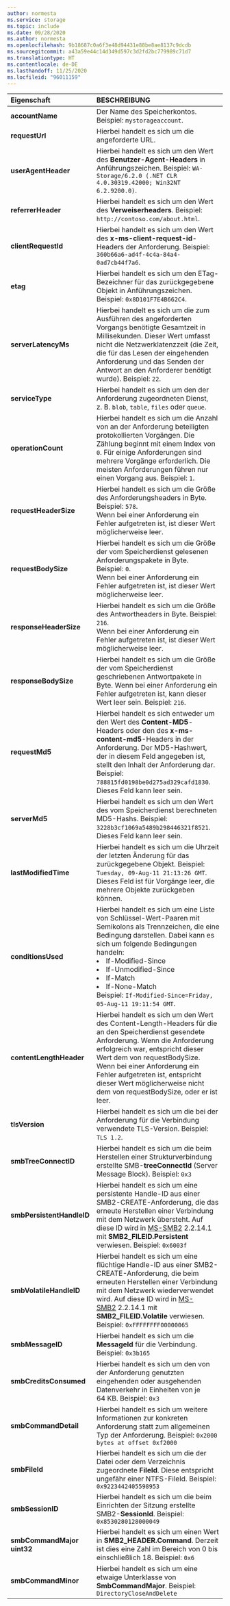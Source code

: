 ```yaml
---
author: normesta
ms.service: storage
ms.topic: include
ms.date: 09/28/2020
ms.author: normesta
ms.openlocfilehash: 9b18687c0a6f3e48d94431e88be8ae8137c9dcdb
ms.sourcegitcommit: a43a59e44c14d349d597c3d2fd2bc779989c71d7
ms.translationtype: HT
ms.contentlocale: de-DE
ms.lasthandoff: 11/25/2020
ms.locfileid: "96011159"
---
```

| Eigenschaft | BESCHREIBUNG |
|:--- |:---|
|**accountName** | Der Name des Speicherkontos. Beispiel: `mystorageaccount`.  |
|**requestUrl** | Hierbei handelt es sich um die angeforderte URL. |
|**userAgentHeader** | Hierbei handelt es sich um den Wert des **Benutzer-Agent-Headers** in Anführungszeichen. Beispiel: `WA-Storage/6.2.0 (.NET CLR 4.0.30319.42000; Win32NT 6.2.9200.0)`.|
|**referrerHeader** | Hierbei handelt es sich um den Wert des **Verweiserheaders**. Beispiel: `http://contoso.com/about.html`.|
|**clientRequestId** | Hierbei handelt es sich um den Wert des **x-ms-client-request-id**-Headers der Anforderung. Beispiel: `360b66a6-ad4f-4c4a-84a4-0ad7cb44f7a6`. |
|**etag** | Hierbei handelt es sich um den ETag-Bezeichner für das zurückgegebene Objekt in Anführungszeichen. Beispiel: `0x8D101F7E4B662C4`.  |
|**serverLatencyMs** | Hierbei handelt es sich um die zum Ausführen des angeforderten Vorgangs benötigte Gesamtzeit in Millisekunden. Dieser Wert umfasst nicht die Netzwerklatenzzeit (die Zeit, die für das Lesen der eingehenden Anforderung und das Senden der Antwort an den Anforderer benötigt wurde). Beispiel: `22`. |
|**serviceType** | Hierbei handelt es sich um den der Anforderung zugeordneten Dienst, z. B. `blob`, `table`, `files` oder `queue`. |
|**operationCount** | Hierbei handelt es sich um die Anzahl von an der Anforderung beteiligten protokollierten Vorgängen. Die Zählung beginnt mit einem Index von `0`. Für einige Anforderungen sind mehrere Vorgänge erforderlich. Die meisten Anforderungen führen nur einen Vorgang aus. Beispiel: `1`. |
|**requestHeaderSize** | Hierbei handelt es sich um die Größe des Anforderungsheaders in Byte. Beispiel: `578`. <br>Wenn bei einer Anforderung ein Fehler aufgetreten ist, ist dieser Wert möglicherweise leer. |
|**requestBodySize** | Hierbei handelt es sich um die Größe der vom Speicherdienst gelesenen Anforderungspakete in Byte. <br> Beispiel: `0`. <br>Wenn bei einer Anforderung ein Fehler aufgetreten ist, ist dieser Wert möglicherweise leer.  |
|**responseHeaderSize** | Hierbei handelt es sich um die Größe des Antwortheaders in Byte. Beispiel: `216`. <br>Wenn bei einer Anforderung ein Fehler aufgetreten ist, ist dieser Wert möglicherweise leer.  |
|**responseBodySize** | Hierbei handelt es sich um die Größe der vom Speicherdienst geschriebenen Antwortpakete in Byte. Wenn bei einer Anforderung ein Fehler aufgetreten ist, kann dieser Wert leer sein. Beispiel: `216`.  |
|**requestMd5** | Hierbei handelt es sich entweder um den Wert des **Content-MD5**-Headers oder den des **x-ms-content-md5**-Headers in der Anforderung. Der MD5-Hashwert, der in diesem Feld angegeben ist, stellt den Inhalt der Anforderung dar. Beispiel: `788815fd0198be0d275ad329cafd1830`. <br>Dieses Feld kann leer sein.  |
|**serverMd5** | Hierbei handelt es sich um den Wert des vom Speicherdienst berechneten MD5-Hashs. Beispiel: `3228b3cf1069a5489b298446321f8521`. <br>Dieses Feld kann leer sein.  |
|**lastModifiedTime** | Hierbei handelt es sich um die Uhrzeit der letzten Änderung für das zurückgegebene Objekt.  Beispiel: `Tuesday, 09-Aug-11 21:13:26 GMT`. <br>Dieses Feld ist für Vorgänge leer, die mehrere Objekte zurückgeben können. |
|**conditionsUsed** | Hierbei handelt es sich um eine Liste von Schlüssel-Wert-Paaren mit Semikolons als Trennzeichen, die eine Bedingung darstellen. Dabei kann es sich um folgende Bedingungen handeln: <li> If-Modified-Since <li> If-Unmodified-Since <li> If-Match <li> If-None-Match  <br> Beispiel: `If-Modified-Since=Friday, 05-Aug-11 19:11:54 GMT`. |
|**contentLengthHeader** | Hierbei handelt es sich um den Wert des Content-Length-Headers für die an den Speicherdienst gesendete Anforderung. Wenn die Anforderung erfolgreich war, entspricht dieser Wert dem von requestBodySize. Wenn bei einer Anforderung ein Fehler aufgetreten ist, entspricht dieser Wert möglicherweise nicht dem von requestBodySize, oder er ist leer. |
|**tlsVersion** | Hierbei handelt es sich um die bei der Anforderung für die Verbindung verwendete TLS-Version. Beispiel: `TLS 1.2`. |
|**smbTreeConnectID** | Hierbei handelt es sich um die beim Herstellen einer Strukturverbindung erstellte SMB-**treeConnectId** (Server Message Block). Beispiel: `0x3` |
|**smbPersistentHandleID** | Hierbei handelt es sich um eine persistente Handle-ID aus einer SMB2-CREATE-Anforderung, die das erneute Herstellen einer Verbindung mit dem Netzwerk übersteht.  Auf diese ID wird in [MS-SMB2](/openspecs/windows_protocols/ms-smb2/f1d9b40d-e335-45fc-9d0b-199a31ede4c3) 2.2.14.1 mit **SMB2_FILEID.Persistent** verwiesen. Beispiel: `0x6003f` |
|**smbVolatileHandleID** | Hierbei handelt es sich um eine flüchtige Handle-ID aus einer SMB2-CREATE-Anforderung, die beim erneuten Herstellen einer Verbindung mit dem Netzwerk wiederverwendet wird.  Auf diese ID wird in [MS-SMB2](/openspecs/windows_protocols/ms-smb2/f1d9b40d-e335-45fc-9d0b-199a31ede4c3) 2.2.14.1 mit **SMB2_FILEID.Volatile** verwiesen. Beispiel: `0xFFFFFFFF00000065` |
|**smbMessageID** | Hierbei handelt es sich um die **MessageId** für die Verbindung. Beispiel: `0x3b165` |
|**smbCreditsConsumed** | Hierbei handelt es sich um den von der Anforderung genutzten eingehenden oder ausgehenden Datenverkehr in Einheiten von je 64 KB. Beispiel: `0x3` |
|**smbCommandDetail** | Hierbei handelt es sich um weitere Informationen zur konkreten Anforderung statt zum allgemeinen Typ der Anforderung. Beispiel: `0x2000 bytes at offset 0xf2000` |
|**smbFileId** | Hierbei handelt es sich um die der Datei oder dem Verzeichnis zugeordnete **FileId**.  Diese entspricht ungefähr einer NTFS-FileId. Beispiel: `0x9223442405598953` |
|**smbSessionID** | Hierbei handelt es sich um die beim Einrichten der Sitzung erstellte SMB2-**SessionId**. Beispiel: `0x8530280128000049` |
|**smbCommandMajor  uint32** | Hierbei handelt es sich um einen Wert in **SMB2_HEADER.Command**. Derzeit ist dies eine Zahl im Bereich von 0 bis einschließlich 18. Beispiel: `0x6` |
|**smbCommandMinor** | Hierbei handelt es sich um eine etwaige Unterklasse von **SmbCommandMajor**. Beispiel: `DirectoryCloseAndDelete` |